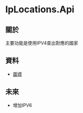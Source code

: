 # IpLocations.Api

## 關於
主要功能是使用IPV4查出對應的國家

## 資料
- [圖資](https://lite.ip2location.com/ip2location-lite)


## 未來
- 增加IPV6